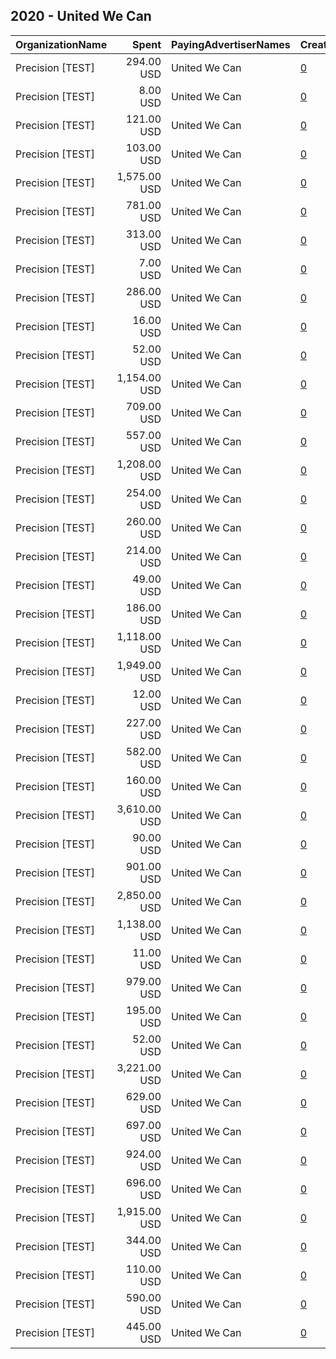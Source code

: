 ## 2020 - United We Can 
|OrganizationName|Spent|PayingAdvertiserNames|CreativeUrls|Impressions|Genders|AgeBrackets|CountryCodes|BillingAddresses|CandidateBallotInformation|
|:---|---:|:---|:---|---:|:---|:---|:---|:---|:---|
|Precision [TEST]|294.00 USD|United We Can|[0](https://www.snap.com/political-ads/asset/cefda1e05cbb4828489c7f3dcb8b80171d04757ccf6018207dcfd0bee4cd5ba9?mediaType=mp4)|147,428||18+|united states|"1121 14th Street NW Suite 700,Washington,20005,US"|Georgia Runoff|
|Precision [TEST]|8.00 USD|United We Can|[0](https://www.snap.com/political-ads/asset/24723eecbf1bbb7116dd75f2c9a7c22eeed0d7cdf1027b09972ca5c506c5fa4f?mediaType=mp4)|882||18+|united states|"1121 14th Street NW Suite 700,Washington,20005,US"|Georgia Runoff|
|Precision [TEST]|121.00 USD|United We Can|[0](https://www.snap.com/political-ads/asset/5ccb5ec953325fcaa417b4dfd5b1c5c21ae1d4fd9c447f734531ce6e118309e7?mediaType=mp4)|15,200||18+|united states|"1121 14th Street NW Suite 700,Washington,20005,US"|Georgia Runoff|
|Precision [TEST]|103.00 USD|United We Can|[0](https://www.snap.com/political-ads/asset/ca8273fd61aac447a13e683e9108319c64cf46116f27e63c2883f873f395f1ad?mediaType=mp4)|19,815||18+|united states|"1121 14th Street NW Suite 700,Washington,20005,US"|Georgia Runoff|
|Precision [TEST]|1,575.00 USD|United We Can|[0](https://www.snap.com/political-ads/asset/42c0c5a79baae33ac1188a33683ad8509112c6cf418cc4e101986bc80ee3fd8e?mediaType=jpg)|225,465||17-24|united states|"1121 14th Street NW Suite 700,Washington,20005,US"||
|Precision [TEST]|781.00 USD|United We Can|[0](https://www.snap.com/political-ads/asset/5ccb5ec953325fcaa417b4dfd5b1c5c21ae1d4fd9c447f734531ce6e118309e7?mediaType=mp4)|76,327||18+|united states|"1121 14th Street NW Suite 700,Washington,20005,US"|Georgia Runoff|
|Precision [TEST]|313.00 USD|United We Can|[0](https://www.snap.com/political-ads/asset/c3bc5556c0751bc0ff3a4c8ff333853272a988b4d531d8da448df25f69c4b093?mediaType=jpg)|177,379||17-24|united states|"1121 14th Street NW Suite 700,Washington,20005,US"||
|Precision [TEST]|7.00 USD|United We Can|[0](https://www.snap.com/political-ads/asset/ea69e750813e8cf1ab03ad1bed6e5aa650b4601eeaf3107c23c55de47b19c0b6?mediaType=mp4)|767||18+|united states|"1121 14th Street NW Suite 700,Washington,20005,US"|Georgia Runoff|
|Precision [TEST]|286.00 USD|United We Can|[0](https://www.snap.com/political-ads/asset/d6a3cc96d5bdcd0cd0fb1048635f01e119622e436e8b4f52a5045e065343a695?mediaType=mp4)|136,685||18+|united states|"1121 14th Street NW Suite 700,Washington,20005,US"|Georgia Runoff|
|Precision [TEST]|16.00 USD|United We Can|[0](https://www.snap.com/political-ads/asset/108137fe50bb3c36a90633792fbee3a369e98dd8737c7b0da70d21a338373c4c?mediaType=mp4)|1,688||18+|united states|"1121 14th Street NW Suite 700,Washington,20005,US"|Georgia Runoff|
|Precision [TEST]|52.00 USD|United We Can|[0](https://www.snap.com/political-ads/asset/70a65516d9eb30f116cd8840161918fb1ef301bfeec582d9e5cb46f7ba6526cf?mediaType=mp4)|5,749||18+|united states|"1121 14th Street NW Suite 700,Washington,20005,US"|Georgia Runoff|
|Precision [TEST]|1,154.00 USD|United We Can|[0](https://www.snap.com/political-ads/asset/f552328e6c7ac36769b424b986539fbc488f0c6cd32f410386b410750629ff21?mediaType=mp4)|153,536||17-24|united states|"1121 14th Street NW Suite 700,Washington,20005,US"||
|Precision [TEST]|709.00 USD|United We Can|[0](https://www.snap.com/political-ads/asset/1a7f44098f381a384f3ac1aab6a7628cffb1884636465fafb7230d77144fad55?mediaType=jpg)|422,687||17-24|united states|"1121 14th Street NW Suite 700,Washington,20005,US"||
|Precision [TEST]|557.00 USD|United We Can|[0](https://www.snap.com/political-ads/asset/62e372efe6dafad72cf905eabd47966ac6a397b0fb543149c1cb56b25392100e?mediaType=jpg)|300,953||17-24|united states|"1121 14th Street NW Suite 700,Washington,20005,US"||
|Precision [TEST]|1,208.00 USD|United We Can|[0](https://www.snap.com/political-ads/asset/ba11f9abfaa71d4eea10e3a7804eba33b8f74542ccee81561c79c34412ff006a?mediaType=mp4)|622,569||18+|united states|"1121 14th Street NW Suite 700,Washington,20005,US"|Georgia Runoff|
|Precision [TEST]|254.00 USD|United We Can|[0](https://www.snap.com/political-ads/asset/2de08ecec4baed723d689b15731977d57d5a3938b5385a1b6abc77429531332b?mediaType=mp4)|52,506||18+|united states|"1121 14th Street NW Suite 700,Washington,20005,US"|Georgia Runoff|
|Precision [TEST]|260.00 USD|United We Can|[0](https://www.snap.com/political-ads/asset/9cb0c31075c0f2db441bcff8d47ec79b13cfd7355f180ea0929db4a384a4d1e0?mediaType=mp4)|104,337||18+|united states|"1121 14th Street NW Suite 700,Washington,20005,US"|Georgia Runoff|
|Precision [TEST]|214.00 USD|United We Can|[0](https://www.snap.com/political-ads/asset/ba42a8b4211cc2ce7e7fadeee558cbf832b16313017ec0ff2f24e4134ec36368?mediaType=mp4)|47,734||18+|united states|"1121 14th Street NW Suite 700,Washington,20005,US"|Georgia Runoff|
|Precision [TEST]|49.00 USD|United We Can|[0](https://www.snap.com/political-ads/asset/136f8b0782bb9547e5b661953be9f0c5be3ff982eda5e2cc3c3226b37abc2fd8?mediaType=mp4)|4,945||18+|united states|"1121 14th Street NW Suite 700,Washington,20005,US"|Georgia Runoff|
|Precision [TEST]|186.00 USD|United We Can|[0](https://www.snap.com/political-ads/asset/14c86f9278e90f7f436fa006838b10eb6d25c755f8872ec5138d66aa7adc4357?mediaType=mp4)|38,000||18+|united states|"1121 14th Street NW Suite 700,Washington,20005,US"|Georgia Runoff|
|Precision [TEST]|1,118.00 USD|United We Can|[0](https://www.snap.com/political-ads/asset/d1d738cdb7d39bcb6fb2f79e1eb15129f96303b4fb359e6b4fdcdcdb222e1d9c?mediaType=mp4)|75,236||18+|united states|"1121 14th Street NW Suite 700,Washington,20005,US"|Georgia Runoff|
|Precision [TEST]|1,949.00 USD|United We Can|[0](https://www.snap.com/political-ads/asset/74d276d1f5f6b4d6996c0581f926ef6c78410bbd357e257b7122793d138d530b?mediaType=mp4)|266,031||17-24|united states|"1121 14th Street NW Suite 700,Washington,20005,US"||
|Precision [TEST]|12.00 USD|United We Can|[0](https://www.snap.com/political-ads/asset/545228fc51df44e0be6e9ca42c5ede22b15c92b8b8d05528249e8824bd49fee7?mediaType=mp4)|1,112||18+|united states|"1121 14th Street NW Suite 700,Washington,20005,US"|Georgia Runoff|
|Precision [TEST]|227.00 USD|United We Can|[0](https://www.snap.com/political-ads/asset/088080df6db161c04d8dde0ba2ae88e5b4248c04624349ffc2d52d191b5d58c5?mediaType=mp4)|127,951||17-24|united states|"1121 14th Street NW Suite 700,Washington,20005,US"||
|Precision [TEST]|582.00 USD|United We Can|[0](https://www.snap.com/political-ads/asset/45fee2d267dbb2179073074434f30f24637413eb40f70d2ad3b0840b1c3e358f?mediaType=jpg)|85,115||17-24|united states|"1121 14th Street NW Suite 700,Washington,20005,US"||
|Precision [TEST]|160.00 USD|United We Can|[0](https://www.snap.com/political-ads/asset/1c3b1c92888d2105e2e2660183027bab747e8a683f205b27f9c8dbabee29f536?mediaType=mp4)|31,935||18+|united states|"1121 14th Street NW Suite 700,Washington,20005,US"|Georgia Runoff|
|Precision [TEST]|3,610.00 USD|United We Can|[0](https://www.snap.com/political-ads/asset/5970a3d5b5f349fd00dfbc87deb8cadf4414da2df971979af4bf148e3af7f738?mediaType=mp4)|305,689||18+|united states|"1121 14th Street NW Suite 700,Washington,20005,US"|Georgia Runoff|
|Precision [TEST]|90.00 USD|United We Can|[0](https://www.snap.com/political-ads/asset/ab0e8f232bbff6f228f64b67b6d9b7faa2e69e122a65ac44524730ba6be0948f?mediaType=mp4)|6,186||18+|united states|"1121 14th Street NW Suite 700,Washington,20005,US"|Georgia Runoff|
|Precision [TEST]|901.00 USD|United We Can|[0](https://www.snap.com/political-ads/asset/6b72db67c82ff388f9ec67c606df1983a0a6a0d42453b619c63384053087894b?mediaType=jpg)|145,719||17-24|united states|"1121 14th Street NW Suite 700,Washington,20005,US"||
|Precision [TEST]|2,850.00 USD|United We Can|[0](https://www.snap.com/political-ads/asset/cceb978716fa588ff306ab70dad0774932a3342d8fd6c89fd512e86fc05fd0e4?mediaType=mp4)|197,951||18+|united states|"1121 14th Street NW Suite 700,Washington,20005,US"|Georgia Runoff|
|Precision [TEST]|1,138.00 USD|United We Can|[0](https://www.snap.com/political-ads/asset/aff248021c6f0494b091c72c73824b03a28f57f3c9c3210717937975eec6608d?mediaType=mp4)|638,544||18+|united states|"1121 14th Street NW Suite 700,Washington,20005,US"|Georgia Runoff|
|Precision [TEST]|11.00 USD|United We Can|[0](https://www.snap.com/political-ads/asset/712188baf2f1c42f0ac10405eaea8fb32cf45a2d6a6e39800ed1276521329721?mediaType=mp4)|1,051||18+|united states|"1121 14th Street NW Suite 700,Washington,20005,US"|Georgia Runoff|
|Precision [TEST]|979.00 USD|United We Can|[0](https://www.snap.com/political-ads/asset/24723eecbf1bbb7116dd75f2c9a7c22eeed0d7cdf1027b09972ca5c506c5fa4f?mediaType=mp4)|91,587||18+|united states|"1121 14th Street NW Suite 700,Washington,20005,US"|Georgia Runoff|
|Precision [TEST]|195.00 USD|United We Can|[0](https://www.snap.com/political-ads/asset/70a65516d9eb30f116cd8840161918fb1ef301bfeec582d9e5cb46f7ba6526cf?mediaType=mp4)|13,518||18+|united states|"1121 14th Street NW Suite 700,Washington,20005,US"|Georgia Runoff|
|Precision [TEST]|52.00 USD|United We Can|[0](https://www.snap.com/political-ads/asset/712188baf2f1c42f0ac10405eaea8fb32cf45a2d6a6e39800ed1276521329721?mediaType=mp4)|3,936||18+|united states|"1121 14th Street NW Suite 700,Washington,20005,US"|Georgia Runoff|
|Precision [TEST]|3,221.00 USD|United We Can|[0](https://www.snap.com/political-ads/asset/7156aaf5f3eae50cfd159236013d76b18074f33c640d151852ba1d37f2e11e9e?mediaType=jpg)|1,870,071||17-24|united states|"1121 14th Street NW Suite 700,Washington,20005,US"||
|Precision [TEST]|629.00 USD|United We Can|[0](https://www.snap.com/political-ads/asset/15921efb07b03e1d6a3806959abe2d38d22b953ce2ce21436197737b9f80c132?mediaType=mp4)|315,677||18+|united states|"1121 14th Street NW Suite 700,Washington,20005,US"|Georgia Runoff|
|Precision [TEST]|697.00 USD|United We Can|[0](https://www.snap.com/political-ads/asset/1cc45f399ccb1f7c883bd89545a68c1475aa9687070a7cfa8ebffa6c532f0b06?mediaType=mp4)|42,306||18+|united states|"1121 14th Street NW Suite 700,Washington,20005,US"|Georgia Runoff|
|Precision [TEST]|924.00 USD|United We Can|[0](https://www.snap.com/political-ads/asset/1353b715d10e414e13a23fa83bf9dceb98001f71b054aaac191e0e7e4dfbb56d?mediaType=jpg)|137,222||17-24|united states|"1121 14th Street NW Suite 700,Washington,20005,US"||
|Precision [TEST]|696.00 USD|United We Can|[0](https://www.snap.com/political-ads/asset/9de4aa0763cb3d6ac2b345d5e871e9e93ad5e1da482ff5ce65895a3e8808ddb9?mediaType=mp4)|436,816||17-24|united states|"1121 14th Street NW Suite 700,Washington,20005,US"||
|Precision [TEST]|1,915.00 USD|United We Can|[0](https://www.snap.com/political-ads/asset/93fbc2329be5d0e17eed6cd3dfd41bd1528da9aae5cfdb2f3afa3c682e6214b3?mediaType=jpg)|298,705||17-24|united states|"1121 14th Street NW Suite 700,Washington,20005,US"||
|Precision [TEST]|344.00 USD|United We Can|[0](https://www.snap.com/political-ads/asset/d1d738cdb7d39bcb6fb2f79e1eb15129f96303b4fb359e6b4fdcdcdb222e1d9c?mediaType=mp4)|38,460||18+|united states|"1121 14th Street NW Suite 700,Washington,20005,US"|Georgia Runoff|
|Precision [TEST]|110.00 USD|United We Can|[0](https://www.snap.com/political-ads/asset/531ac1b8214a9fbe22f09fcf84878acd99e65e42ba7f55170bc367e1581b3440?mediaType=mp4)|21,742||18+|united states|"1121 14th Street NW Suite 700,Washington,20005,US"|Georgia Runoff|
|Precision [TEST]|590.00 USD|United We Can|[0](https://www.snap.com/political-ads/asset/52f58b7bb0ad61b0dc67dd811d63a872b2764aabdae75f424335e608c491b806?mediaType=mp4)|36,880||18+|united states|"1121 14th Street NW Suite 700,Washington,20005,US"|Georgia Runoff|
|Precision [TEST]|445.00 USD|United We Can|[0](https://www.snap.com/political-ads/asset/8c1eff8854b5e95daa0ab136317ba2c1df930bd81d8dbd7139a8f28cf1a03eb2?mediaType=mp4)|23,740||18+|united states|"1121 14th Street NW Suite 700,Washington,20005,US"|Georgia Runoff|

